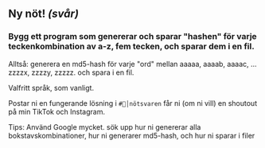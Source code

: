 ## Ny nöt! *(svår)*

### Bygg ett program som genererar och sparar "hashen" för varje teckenkombination av a-z, fem tecken, och sparar dem i en fil.

Alltså: generera en md5-hash för varje "ord" mellan aaaaa, aaaab, aaaac, ... zzzzx, zzzzy, zzzzz. och spara i en fil.

Valfritt språk, som vanligt.

Postar ni en fungerande lösning i `#🌰│nötsvaren` får ni (om ni vill) en shoutout på min TikTok och Instagram.

Tips: Använd Google mycket. sök upp hur ni genererar alla bokstavskombinationer, hur ni generarer md5-hash, och hur ni sparar i filer
